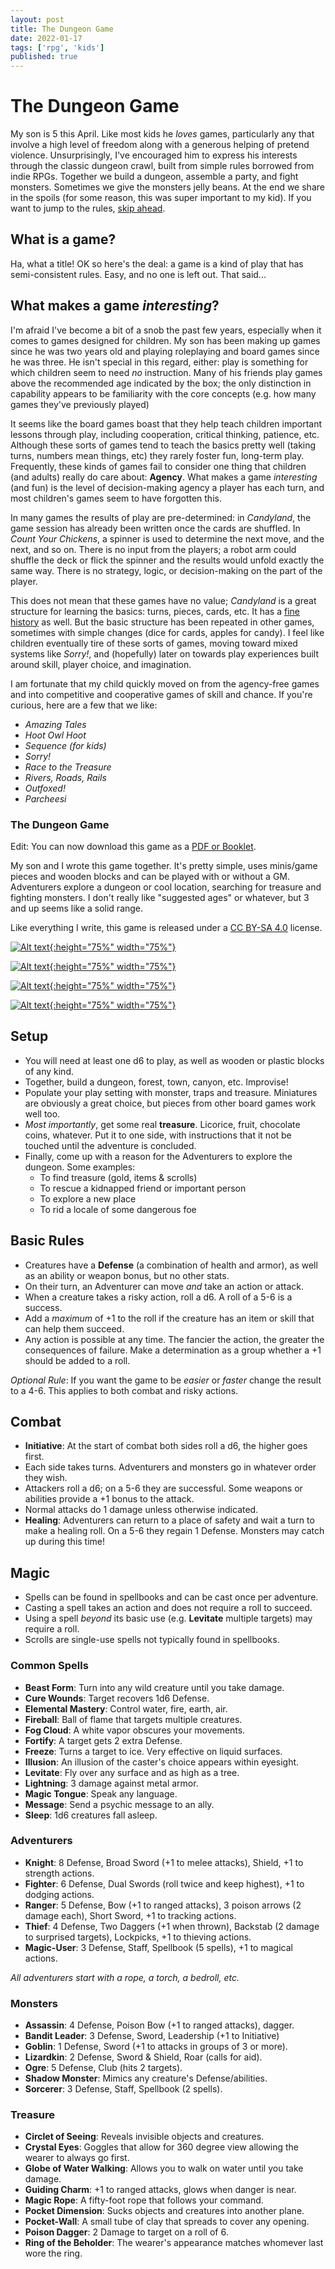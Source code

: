 ```yaml
---
layout: post
title: The Dungeon Game
date: 2022-01-17
tags: ['rpg', 'kids']
published: true
---
```


# The Dungeon Game
My son is 5 this April. Like most kids he _loves_ games, particularly any that involve a high level of freedom along with a generous helping of pretend violence. Unsurprisingly, I've encouraged him to express his interests through the classic dungeon crawl, built from simple rules borrowed from indie RPGs. Together we build a dungeon, assemble a party, and fight monsters. Sometimes we give the monsters jelly beans. At the end we share in the spoils (for some reason, this was super important to my kid). If you want to jump to the rules, [skip ahead](#the-dungeon-game).

## What is a game?
Ha, what a title! OK so here's the deal: a game is a kind of play that has semi-consistent rules. Easy, and no one is left out. That said...

## What makes a game _interesting_?
I'm afraid I've become a bit of a snob the past few years, especially when it comes to games designed for children. My son has been making up games since he was two years old and playing roleplaying and board games since he was three. He isn't special in this regard, either: play is something for which children seem to need _no_ instruction. Many of his friends play games above the recommended age indicated by the box; the only distinction in capability appears to be familiarity with the core concepts (e.g. how many games they've previously played)

It seems like the board games boast that they help teach children important lessons through play, including cooperation, critical thinking, patience, etc. Although these sorts of games tend to teach the basics pretty well (taking turns, numbers mean things, etc) they rarely foster fun, long-term play. Frequently, these kinds of games fail to consider one thing that children (and adults) really do care about: **Agency**. What makes a game _interesting_ (and fun) is the level of decision-making agency a player has each turn, and most children's games seem to have forgotten this.

In many games the results of play are pre-determined: in _Candyland_, the game session has already been written once the cards are shuffled. In _Count Your Chickens_, a spinner is used to determine the next move, and the next, and so on. There is no input from the players; a robot arm could shuffle the deck or flick the spinner and the results would unfold exactly the same way. There is no strategy, logic, or decision-making on the part of the player.

This does not mean that these games have no value; _Candyland_ is a great structure for learning the basics: turns, pieces, cards, etc. It has a [fine history](https://www.theatlantic.com/technology/archive/2019/07/how-polio-inspired-the-creation-of-candy-land/594424/) as well. But the basic structure has been repeated in other games, sometimes with simple changes (dice for cards, apples for candy). I feel like children eventually tire of these sorts of games, moving toward mixed systems like _Sorry!_, and (hopefully) later on towards play experiences built around skill, player choice, and imagination.

I am fortunate that my child quickly moved on from the agency-free games and into competitive and cooperative games of skill and chance. If you're curious, here are a few that we like:

- _Amazing Tales_
- _Hoot Owl Hoot_
- _Sequence (for kids)_
- _Sorry!_
- _Race to the Treasure_
- _Rivers, Roads, Rails_
- _Outfoxed!_
- _Parcheesi_

### The Dungeon Game

Edit: You can now download this game as a [PDF or Booklet](https://yochaigal.itch.io/the-dungeon-game).

My son and I wrote this game together. It's pretty simple, uses minis/game pieces and wooden blocks and can be played with or without a GM. Adventurers explore a dungeon or cool location, searching for treasure and fighting monsters. I don't really like "suggested ages" or whatever, but 3 and up seems like a solid range.

Like everything I write, this game is released under a [CC BY-SA 4.0](https://creativecommons.org/licenses/by-sa/4.0/) license.


[![Alt text](/img/the-dungeon-game/the-dungeon-game-1.jpg "click to embiggen"){:height="75%" width="75%"}](/img/the-dungeon-game/the-dungeon-game-1.jpg)

[![Alt text](/img/the-dungeon-game/the-dungeon-game-2.jpg "click to embiggen"){:height="75%" width="75%"}](/img/the-dungeon-game/the-dungeon-game-2.jpg)

[![Alt text](/img/the-dungeon-game/the-dungeon-game-3.jpg "click to embiggen"){:height="75%" width="75%"}](/img/the-dungeon-game/the-dungeon-game-3.jpg)

[![Alt text](/img/the-dungeon-game/the-dungeon-game-4.jpg "click to embiggen"){:height="75%" width="75%"}](/img/the-dungeon-game/the-dungeon-game-4.jpg)


## Setup
- You will need at least one d6 to play, as well as wooden or plastic blocks of any kind.
- Together, build a dungeon, forest, town, canyon, etc. Improvise!
- Populate your play setting with monster, traps and treasure.  Miniatures are obviously a great choice, but pieces from other board games work well too.
- _Most importantly_, get some real **treasure**. Licorice, fruit, chocolate coins, whatever. Put it to one side, with instructions that it not be touched until the adventure is concluded.
- Finally, come up with a reason for the Adventurers to explore the dungeon. Some examples:
  - To find treasure (gold, items & scrolls)
  - To rescue a kidnapped friend or important person
  - To explore a new place
  - To rid a locale of some dangerous foe

## Basic Rules
- Creatures have a **Defense** (a combination of health and armor), as well as an ability or weapon bonus, but no other stats.
- On their turn, an Adventurer can move _and_ take an action or attack.
- When a creature takes a risky action, roll a d6. A roll of a 5-6 is a success.
- Add a _maximum_ of +1 to the roll if the creature has an item or skill that can help them succeed.
- Any action is possible at any time. The fancier the action, the greater the consequences of failure. Make a determination as a group whether a +1 should be added to a roll.

*Optional Rule*: If you want the game to be _easier_ or _faster_ change the result to a 4-6. This applies to both combat and risky actions.

## Combat
- **Initiative**: At the start of combat both sides roll a d6, the higher goes first.
- Each side takes turns. Adventurers and monsters go in whatever order they wish.
- Attackers roll a d6; on a 5-6 they are successful. Some weapons or abilities provide a +1 bonus to the attack.
- Normal attacks do 1 damage unless otherwise indicated.
- **Healing**: Adventurers can return to a place of safety and wait a turn to make a healing roll. On a 5-6 they regain 1 Defense. Monsters may catch up during this time!

## Magic
- Spells can be found in spellbooks and can be cast once per adventure.
- Casting a spell takes an action and does not require a roll to succeed.
- Using a spell _beyond_ its basic use (e.g. **Levitate** multiple targets) may require a roll.
- Scrolls are single-use spells not typically found in spellbooks.

### Common Spells
- **Beast Form**: Turn into any wild creature until you take damage.
- **Cure Wounds**: Target recovers 1d6 Defense.
- **Elemental Mastery**: Control water, fire, earth, air.
- **Fireball**: Ball of flame that targets multiple creatures.
- **Fog Cloud**: A white vapor obscures your movements.
- **Fortify**: A target gets 2 extra Defense.
- **Freeze**: Turns a target to ice. Very effective on liquid surfaces.
- **Illusion**: An illusion of the caster's choice appears within eyesight.
- **Levitate**: Fly over any surface and as high as a tree.
- **Lightning**: 3 damage against metal armor.
- **Magic Tongue**: Speak any language.
- **Message**: Send a psychic message to an ally.
- **Sleep**: 1d6 creatures fall asleep.


### Adventurers
- **Knight**: 8 Defense, Broad Sword (+1 to melee attacks), Shield, +1 to strength actions.
- **Fighter**: 6 Defense, Dual Swords (roll twice and keep highest), +1 to  dodging actions.
- **Ranger**: 5 Defense, Bow (+1 to ranged attacks), 3 poison arrows (2 damage each), Short Sword, +1 to tracking actions.
- **Thief**: 4 Defense, Two Daggers (+1 when thrown), Backstab (2 damage to surprised targets), Lockpicks, +1 to thieving actions.
- **Magic-User**: 3 Defense, Staff, Spellbook (5 spells), +1 to magical actions.

*All adventurers start with a rope, a torch, a bedroll, etc.*

### Monsters
- **Assassin**: 4 Defense, Poison Bow (+1 to ranged attacks), dagger.
- **Bandit Leader**: 3 Defense, Sword, Leadership (+1 to Initiative)
- **Goblin**: 1 Defense, Sword (+1 to attacks in groups of 3 or more).
- **Lizardkin**: 2 Defense, Sword & Shield, Roar (calls for aid).
- **Ogre**: 5 Defense, Club (hits 2 targets).
- **Shadow Monster**: Mimics any creature's Defense/abilities.
- **Sorcerer**: 3 Defense, Staff, Spellbook (2 spells).

### Treasure
- **Circlet of Seeing**: Reveals invisible objects and creatures.
- **Crystal Eyes**: Goggles that allow for 360 degree view allowing the wearer to always go first.
- **Globe of Water Walking**: Allows you to walk on water until you take damage.
- **Guiding Charm**: +1 to ranged attacks, glows when danger is near.
- **Magic Rope**: A fifty-foot rope that follows your command.
- **Pocket Dimension**: Sucks objects and creatures into another plane.
- **Pocket-Wall**: A small tube of clay that spreads to cover any opening.
- **Poison Dagger**: 2 Damage to target on a roll of 6.
- **Ring of the Beholder**: The wearer's appearance matches whomever last wore the ring.
